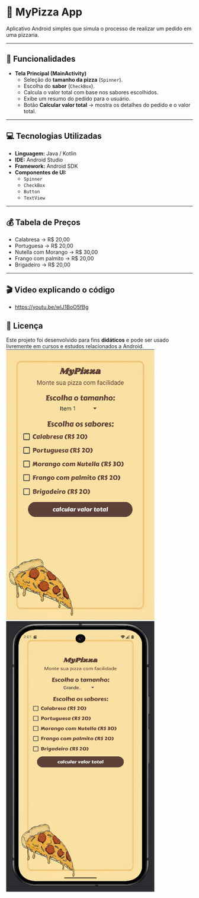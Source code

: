 # 🍕 MyPizza App

Aplicativo Android simples que simula o processo de realizar um pedido em uma pizzaria.

---

## 📲 Funcionalidades

- **Tela Principal (MainActivity)**  
  - Seleção do **tamanho da pizza** (`Spinner`).  
  - Escolha do **sabor** (`CheckBox`).  
  - Calcula o valor total com base nos sabores escolhidos.
  - Exibe um resumo do pedido para o usuário.
  - Botão **Calcular valor total** → mostra os detalhes do pedido e o valor total.
    
---

## 💻 Tecnologias Utilizadas

- **Linguagem:** Java / Kotlin  
- **IDE:** Android Studio  
- **Framework:** Android SDK  
- **Componentes de UI:**  
  - `Spinner`  
  - `CheckBox`  
  - `Button`  
  - `TextView`  

---

## 💰 Tabela de Preços

- Calabresa → R$ 20,00 
- Portuguesa → R$ 20,00 
- Nutella com Morango → R$ 30,00
- Frango com palmito → R$ 20,00
- Brigadeiro → R$ 20,00

---

## 🎬 Video explicando o código

- https://youtu.be/wlJ1BoO5fBg

## 📝 Licença

Este projeto foi desenvolvido para fins **didáticos** e pode ser usado livremente em cursos e estudos relacionados a Android.  
<img width="400" height="730" alt="image" src="https://github.com/alevenancioq7/MyPizza/blob/master/modelo1.png" /> 
<img width="400" height="730" alt="image" src="https://github.com/alevenancioq7/MyPizza/blob/master/modelo2.png" />
